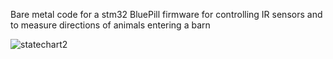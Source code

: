 Bare metal code for a stm32 BluePill firmware for controlling IR sensors and to measure directions of animals entering a barn


![statechart2](https://github.com/user-attachments/assets/5e7018a2-e742-40da-9c76-f19369f88d8e)
